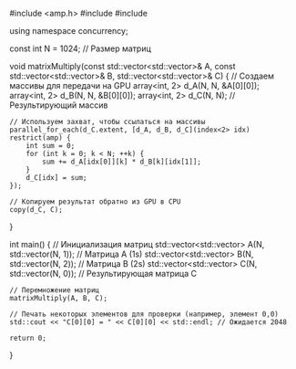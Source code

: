 #include <amp.h>
#include <iostream>
#include <vector>

using namespace concurrency;

const int N = 1024; // Размер матриц

void matrixMultiply(const std::vector<std::vector<int>>& A, const std::vector<std::vector<int>>& B, std::vector<std::vector<int>>& C) {
    // Создаем массивы для передачи на GPU
    array<int, 2> d_A(N, N, &A[0][0]);
    array<int, 2> d_B(N, N, &B[0][0]);
    array<int, 2> d_C(N, N); // Результирующий массив

    // Используем захват, чтобы ссылаться на массивы
    parallel_for_each(d_C.extent, [d_A, d_B, d_C](index<2> idx) restrict(amp) {
        int sum = 0;
        for (int k = 0; k < N; ++k) {
            sum += d_A[idx[0]][k] * d_B[k][idx[1]];
        }
        d_C[idx] = sum;
    });

    // Копируем результат обратно из GPU в CPU
    copy(d_C, C);
}

int main() {
    // Инициализация матриц
    std::vector<std::vector<int>> A(N, std::vector<int>(N, 1)); // Матрица A (1s)
    std::vector<std::vector<int>> B(N, std::vector<int>(N, 2)); // Матрица B (2s)
    std::vector<std::vector<int>> C(N, std::vector<int>(N, 0)); // Результирующая матрица C

    // Перемножение матриц
    matrixMultiply(A, B, C);

    // Печать некоторых элементов для проверки (например, элемент 0,0)
    std::cout << "C[0][0] = " << C[0][0] << std::endl; // Ожидается 2048

    return 0;
}
